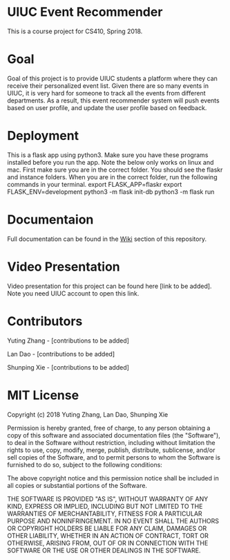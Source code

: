 # UIUC Event Recommender

This is a course project for CS410, Spring 2018.

# Goal

Goal of this project is to provide UIUC students a platform where they can receive their personalized event list. 
Given there are so many events in UIUC, it is very hard for someone to track all the events from different departments.
As a result, this event recommender system will push events based on user profile, and update the user profile based on
feedback.

# Deployment

This is a flask app using python3. Make sure you have these programs installed before you run the app. 
Note the below only works on linux and mac. First make sure you are in the correct folder. 
You should see the flaskr and instance folders. When you are in the correct folder, run the following commands in your terminal.
export FLASK_APP=flaskr
export FLASK_ENV=development
python3 -m flask init-db
python3 -m flask run

# Documentaion

Full documentation can be found in the [Wiki](https://github.com/yuting-zhang/event-recommender/wiki) section of this repository.

# Video Presentation

Video presentation for this project can be found here [link to be added]. Note you need UIUC account to open this link.

# Contributors

Yuting Zhang - [contributions to be added]

Lan Dao - [contributions to be added]

Shunping Xie - [contributions to be added]

# MIT License

Copyright (c) 2018 Yuting Zhang, Lan Dao, Shunping Xie

Permission is hereby granted, free of charge, to any person obtaining a copy
of this software and associated documentation files (the "Software"), to deal
in the Software without restriction, including without limitation the rights
to use, copy, modify, merge, publish, distribute, sublicense, and/or sell
copies of the Software, and to permit persons to whom the Software is
furnished to do so, subject to the following conditions:

The above copyright notice and this permission notice shall be included in all
copies or substantial portions of the Software.

THE SOFTWARE IS PROVIDED "AS IS", WITHOUT WARRANTY OF ANY KIND, EXPRESS OR
IMPLIED, INCLUDING BUT NOT LIMITED TO THE WARRANTIES OF MERCHANTABILITY,
FITNESS FOR A PARTICULAR PURPOSE AND NONINFRINGEMENT. IN NO EVENT SHALL THE
AUTHORS OR COPYRIGHT HOLDERS BE LIABLE FOR ANY CLAIM, DAMAGES OR OTHER
LIABILITY, WHETHER IN AN ACTION OF CONTRACT, TORT OR OTHERWISE, ARISING FROM,
OUT OF OR IN CONNECTION WITH THE SOFTWARE OR THE USE OR OTHER DEALINGS IN THE
SOFTWARE.
